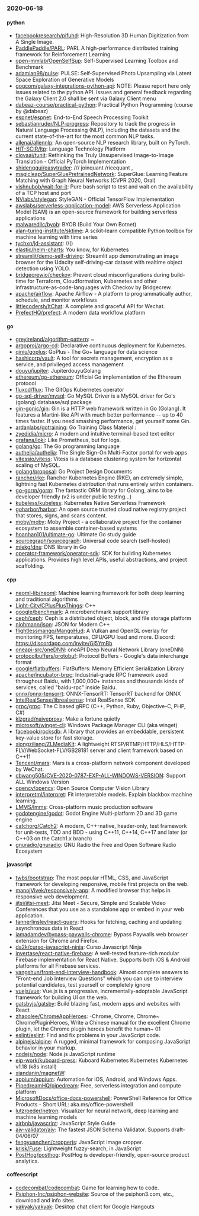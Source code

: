 ### 2020-06-18

#### python
* [facebookresearch/pifuhd](https://github.com/facebookresearch/pifuhd): High-Resolution 3D Human Digitization from A Single Image.
* [PaddlePaddle/PARL](https://github.com/PaddlePaddle/PARL): PARL A high-performance distributed training framework for Reinforcement Learning
* [open-mmlab/OpenSelfSup](https://github.com/open-mmlab/OpenSelfSup): Self-Supervised Learning Toolbox and Benchmark
* [adamian98/pulse](https://github.com/adamian98/pulse): PULSE: Self-Supervised Photo Upsampling via Latent Space Exploration of Generative Models
* [gogcom/galaxy-integrations-python-api](https://github.com/gogcom/galaxy-integrations-python-api): NOTE: Please report here only issues related to the python API. Issues and general feedback regarding the Galaxy Client 2.0 shall be sent via Galaxy Client menu
* [dabeaz-course/practical-python](https://github.com/dabeaz-course/practical-python): Practical Python Programming (course by @dabeaz)
* [espnet/espnet](https://github.com/espnet/espnet): End-to-End Speech Processing Toolkit
* [sebastianruder/NLP-progress](https://github.com/sebastianruder/NLP-progress): Repository to track the progress in Natural Language Processing (NLP), including the datasets and the current state-of-the-art for the most common NLP tasks.
* [allenai/allennlp](https://github.com/allenai/allennlp): An open-source NLP research library, built on PyTorch.
* [HIT-SCIR/ltp](https://github.com/HIT-SCIR/ltp): Language Technology Platform
* [clovaai/tunit](https://github.com/clovaai/tunit): Rethinking the Truly Unsupervised Image-to-Image Translation - Official PyTorch Implementation
* [shidenggui/easytrader](https://github.com/shidenggui/easytrader): /// joinquant /ricequant   , 
* [magicleap/SuperGluePretrainedNetwork](https://github.com/magicleap/SuperGluePretrainedNetwork): SuperGlue: Learning Feature Matching with Graph Neural Networks (CVPR 2020, Oral)
* [vishnubob/wait-for-it](https://github.com/vishnubob/wait-for-it): Pure bash script to test and wait on the availability of a TCP host and port
* [NVlabs/stylegan](https://github.com/NVlabs/stylegan): StyleGAN - Official TensorFlow Implementation
* [awslabs/serverless-application-model](https://github.com/awslabs/serverless-application-model): AWS Serverless Application Model (SAM) is an open-source framework for building serverless applications
* [malwaredllc/byob](https://github.com/malwaredllc/byob): BYOB (Build Your Own Botnet)
* [alan-turing-institute/sktime](https://github.com/alan-turing-institute/sktime): A scikit-learn compatible Python toolbox for machine learning with time series
* [tychxn/jd-assistant](https://github.com/tychxn/jd-assistant): //()
* [elastic/helm-charts](https://github.com/elastic/helm-charts): You know, for Kubernetes
* [streamlit/demo-self-driving](https://github.com/streamlit/demo-self-driving): Streamlit app demonstrating an image browser for the Udacity self-driving-car dataset with realtime object detection using YOLO.
* [bridgecrewio/checkov](https://github.com/bridgecrewio/checkov): Prevent cloud misconfigurations during build-time for Terraform, Cloudformation, Kubernetes and other infrastructure-as-code-languages with Checkov by Bridgecrew.
* [apache/airflow](https://github.com/apache/airflow): Apache Airflow - A platform to programmatically author, schedule, and monitor workflows
* [littlecodersh/ItChat](https://github.com/littlecodersh/ItChat): A complete and graceful API for Wechat. 
* [PrefectHQ/prefect](https://github.com/PrefectHQ/prefect): A modern data workflow platform

#### go
* [greyireland/algorithm-pattern](https://github.com/greyireland/algorithm-pattern): ~
* [argoproj/argo-cd](https://github.com/argoproj/argo-cd): Declarative continuous deployment for Kubernetes.
* [qiniu/goplus](https://github.com/qiniu/goplus): GoPlus - The Go+ language for data science
* [hashicorp/vault](https://github.com/hashicorp/vault): A tool for secrets management, encryption as a service, and privileged access management
* [douyu/jupiter](https://github.com/douyu/jupiter): JupiterdouyuGolang
* [ethereum/go-ethereum](https://github.com/ethereum/go-ethereum): Official Go implementation of the Ethereum protocol
* [fluxcd/flux](https://github.com/fluxcd/flux): The GitOps Kubernetes operator
* [go-sql-driver/mysql](https://github.com/go-sql-driver/mysql): Go MySQL Driver is a MySQL driver for Go's (golang) database/sql package
* [gin-gonic/gin](https://github.com/gin-gonic/gin): Gin is a HTTP web framework written in Go (Golang). It features a Martini-like API with much better performance -- up to 40 times faster. If you need smashing performance, get yourself some Gin.
* [ardanlabs/gotraining](https://github.com/ardanlabs/gotraining): Go Training Class Material :
* [zyedidia/micro](https://github.com/zyedidia/micro): A modern and intuitive terminal-based text editor
* [grafana/loki](https://github.com/grafana/loki): Like Prometheus, but for logs.
* [golang/go](https://github.com/golang/go): The Go programming language
* [authelia/authelia](https://github.com/authelia/authelia): The Single Sign-On Multi-Factor portal for web apps
* [vitessio/vitess](https://github.com/vitessio/vitess): Vitess is a database clustering system for horizontal scaling of MySQL.
* [golang/proposal](https://github.com/golang/proposal): Go Project Design Documents
* [rancher/rke](https://github.com/rancher/rke): Rancher Kubernetes Engine (RKE), an extremely simple, lightning fast Kubernetes distribution that runs entirely within containers.
* [go-gorm/gorm](https://github.com/go-gorm/gorm): The fantastic ORM library for Golang, aims to be developer friendly (v2 is under public testing...)
* [kubeless/kubeless](https://github.com/kubeless/kubeless): Kubernetes Native Serverless Framework
* [goharbor/harbor](https://github.com/goharbor/harbor): An open source trusted cloud native registry project that stores, signs, and scans content.
* [moby/moby](https://github.com/moby/moby): Moby Project - a collaborative project for the container ecosystem to assemble container-based systems
* [hoanhan101/ultimate-go](https://github.com/hoanhan101/ultimate-go): Ultimate Go study guide
* [sourcegraph/sourcegraph](https://github.com/sourcegraph/sourcegraph): Universal code search (self-hosted)
* [miekg/dns](https://github.com/miekg/dns): DNS library in Go
* [operator-framework/operator-sdk](https://github.com/operator-framework/operator-sdk): SDK for building Kubernetes applications. Provides high level APIs, useful abstractions, and project scaffolding.

#### cpp
* [neoml-lib/neoml](https://github.com/neoml-lib/neoml): Machine learning framework for both deep learning and traditional algorithms
* [Light-City/CPlusPlusThings](https://github.com/Light-City/CPlusPlusThings): C++
* [google/benchmark](https://github.com/google/benchmark): A microbenchmark support library
* [ceph/ceph](https://github.com/ceph/ceph): Ceph is a distributed object, block, and file storage platform
* [nlohmann/json](https://github.com/nlohmann/json): JSON for Modern C++
* [flightlessmango/MangoHud](https://github.com/flightlessmango/MangoHud): A Vulkan and OpenGL overlay for monitoring FPS, temperatures, CPU/GPU load and more. Discord: https://discordapp.com/invite/Gj5YmBb
* [oneapi-src/oneDNN](https://github.com/oneapi-src/oneDNN): oneAPI Deep Neural Network Library (oneDNN)
* [protocolbuffers/protobuf](https://github.com/protocolbuffers/protobuf): Protocol Buffers - Google's data interchange format
* [google/flatbuffers](https://github.com/google/flatbuffers): FlatBuffers: Memory Efficient Serialization Library
* [apache/incubator-brpc](https://github.com/apache/incubator-brpc): Industrial-grade RPC framework used throughout Baidu, with 1,000,000+ instances and thousands kinds of services, called "baidu-rpc" inside Baidu.
* [onnx/onnx-tensorrt](https://github.com/onnx/onnx-tensorrt): ONNX-TensorRT: TensorRT backend for ONNX
* [IntelRealSense/librealsense](https://github.com/IntelRealSense/librealsense): Intel RealSense SDK
* [grpc/grpc](https://github.com/grpc/grpc): The C based gRPC (C++, Python, Ruby, Objective-C, PHP, C#)
* [klzgrad/naiveproxy](https://github.com/klzgrad/naiveproxy): Make a fortune quietly
* [microsoft/winget-cli](https://github.com/microsoft/winget-cli): Windows Package Manager CLI (aka winget)
* [facebook/rocksdb](https://github.com/facebook/rocksdb): A library that provides an embeddable, persistent key-value store for fast storage.
* [xiongziliang/ZLMediaKit](https://github.com/xiongziliang/ZLMediaKit): A lightweight RTSP/RTMP/HTTP/HLS/HTTP-FLV/WebSocket-FLV/GB28181 server and client framework based on C++11
* [Tencent/mars](https://github.com/Tencent/mars): Mars is a cross-platform network component developed by WeChat.
* [cbwang505/CVE-2020-0787-EXP-ALL-WINDOWS-VERSION](https://github.com/cbwang505/CVE-2020-0787-EXP-ALL-WINDOWS-VERSION): Support ALL Windows Version
* [opencv/opencv](https://github.com/opencv/opencv): Open Source Computer Vision Library
* [interpretml/interpret](https://github.com/interpretml/interpret): Fit interpretable models. Explain blackbox machine learning.
* [LMMS/lmms](https://github.com/LMMS/lmms): Cross-platform music production software
* [godotengine/godot](https://github.com/godotengine/godot): Godot Engine  Multi-platform 2D and 3D game engine
* [catchorg/Catch2](https://github.com/catchorg/Catch2): A modern, C++-native, header-only, test framework for unit-tests, TDD and BDD - using C++11, C++14, C++17 and later (or C++03 on the Catch1.x branch)
* [gnuradio/gnuradio](https://github.com/gnuradio/gnuradio): GNU Radio  the Free and Open Software Radio Ecosystem

#### javascript
* [twbs/bootstrap](https://github.com/twbs/bootstrap): The most popular HTML, CSS, and JavaScript framework for developing responsive, mobile first projects on the web.
* [manojVivek/responsively-app](https://github.com/manojVivek/responsively-app): A modified browser that helps in responsive web development.
* [jitsi/jitsi-meet](https://github.com/jitsi/jitsi-meet): Jitsi Meet - Secure, Simple and Scalable Video Conferences that you use as a standalone app or embed in your web application.
* [tannerlinsley/react-query](https://github.com/tannerlinsley/react-query):  Hooks for fetching, caching and updating asynchronous data in React
* [iamadamdev/bypass-paywalls-chrome](https://github.com/iamadamdev/bypass-paywalls-chrome): Bypass Paywalls web browser extension for Chrome and Firefox.
* [da2k/curso-javascript-ninja](https://github.com/da2k/curso-javascript-ninja): Curso Javascript Ninja
* [invertase/react-native-firebase](https://github.com/invertase/react-native-firebase):  A well-tested feature-rich modular Firebase implementation for React Native. Supports both iOS & Android platforms for all Firebase services.
* [yangshun/front-end-interview-handbook](https://github.com/yangshun/front-end-interview-handbook):  Almost complete answers to "Front-end Job Interview Questions" which you can use to interview potential candidates, test yourself or completely ignore
* [vuejs/vue](https://github.com/vuejs/vue):  Vue.js is a progressive, incrementally-adoptable JavaScript framework for building UI on the web.
* [gatsbyjs/gatsby](https://github.com/gatsbyjs/gatsby): Build blazing fast, modern apps and websites with React
* [zhaoolee/ChromeAppHeroes](https://github.com/zhaoolee/ChromeAppHeroes): -Chrome, Chrome, Chrome~ ChromePluginHeroes, Write a Chinese manual for the excellent Chrome plugin, let the Chrome plugin heroes benefit the human~ 01
* [eslint/eslint](https://github.com/eslint/eslint): Find and fix problems in your JavaScript code.
* [alpinejs/alpine](https://github.com/alpinejs/alpine): A rugged, minimal framework for composing JavaScript behavior in your markup.
* [nodejs/node](https://github.com/nodejs/node): Node.js JavaScript runtime 
* [eip-work/kuboard-press](https://github.com/eip-work/kuboard-press): Kuboard  Kubernetes  Kubernetes  Kubernetes v1.18 (k8s install) 
* [xiandanin/magnetW](https://github.com/xiandanin/magnetW): 
* [appium/appium](https://github.com/appium/appium):  Automation for iOS, Android, and Windows Apps.
* [PipedreamHQ/pipedream](https://github.com/PipedreamHQ/pipedream): Free, serverless integration and compute platform
* [MicrosoftDocs/office-docs-powershell](https://github.com/MicrosoftDocs/office-docs-powershell): PowerShell Reference for Office Products - Short URL: aka.ms/office-powershell
* [lutzroeder/netron](https://github.com/lutzroeder/netron): Visualizer for neural network, deep learning and machine learning models
* [airbnb/javascript](https://github.com/airbnb/javascript): JavaScript Style Guide
* [ajv-validator/ajv](https://github.com/ajv-validator/ajv): The fastest JSON Schema Validator. Supports draft-04/06/07
* [fengyuanchen/cropperjs](https://github.com/fengyuanchen/cropperjs): JavaScript image cropper.
* [krisk/Fuse](https://github.com/krisk/Fuse): Lightweight fuzzy-search, in JavaScript
* [PostHog/posthog](https://github.com/PostHog/posthog):  PostHog is developer-friendly, open-source product analytics.

#### coffeescript
* [codecombat/codecombat](https://github.com/codecombat/codecombat): Game for learning how to code.
* [Psiphon-Inc/psiphon-website](https://github.com/Psiphon-Inc/psiphon-website): Source of the psiphon3.com, etc., download and info sites
* [yakyak/yakyak](https://github.com/yakyak/yakyak): Desktop chat client for Google Hangouts
